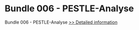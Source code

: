 # Bundle 006 - PESTLE-Analyse
Bundle 006 - PESTLE-Analyse
[>> Detailed information](https://secure.shareit.com/shareit/product.html?productid=300999630&affiliateid=200057808)